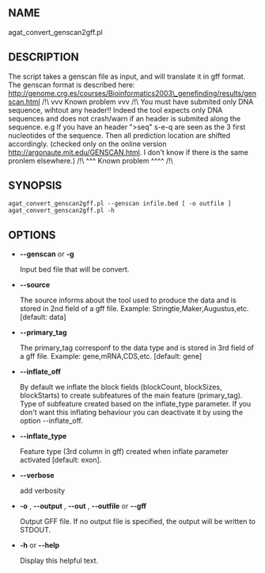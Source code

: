 ## NAME

agat\_convert\_genscan2gff.pl

## DESCRIPTION

The script takes a genscan file as input, and will translate it in gff format.
The genscan format is described here: http://genome.crg.es/courses/Bioinformatics2003\_genefinding/results/genscan.html
/!\\ vvv Known problem vvv /!\\
You must have submited only DNA sequence, wihtout any header!!
Indeed the tool expects only DNA sequences and does not crash/warn if an header
is submited along the sequence.
e.g If you have an header ">seq" s-e-q are seen as the 3 first nucleotides of the sequence.
Then all prediction location are shifted accordingly.
(checked only on the online version http://argonaute.mit.edu/GENSCAN.html. I don't
know if there is the same pronlem elsewhere.)
/!\\ ^^^ Known problem ^^^^ /!\\

## SYNOPSIS

```
agat_convert_genscan2gff.pl --genscan infile.bed [ -o outfile ]
agat_convert_genscan2gff.pl -h
```

## OPTIONS

- **--genscan** or **-g**

    Input bed file that will be convert.

- **--source**

    The source informs about the tool used to produce the data and is stored in 2nd field of a gff file.
    Example: Stringtie,Maker,Augustus,etc. \[default: data\]

- **--primary\_tag**

    The primary\_tag corresponf to the data type and is stored in 3rd field of a gff file.
    Example: gene,mRNA,CDS,etc.  \[default: gene\]

- **--inflate\_off**

    By default we inflate the block fields (blockCount, blockSizes, blockStarts) to create subfeatures
    of the main feature (primary\_tag). Type of subfeature created based on the
    inflate\_type parameter. If you don't want this inflating behaviour you can deactivate it
    by using the option --inflate\_off.

- **--inflate\_type**

    Feature type (3rd column in gff) created when inflate parameter activated \[default: exon\].

- **--verbose**

    add verbosity

- **-o** , **--output** , **--out** , **--outfile** or **--gff**

    Output GFF file. If no output file is specified, the output will be
    written to STDOUT.

- **-h** or **--help**

    Display this helpful text.

